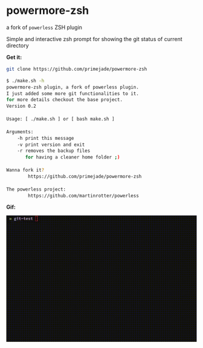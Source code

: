 # powermore-zsh
a fork of `powerless` ZSH plugin

Simple and interactive zsh prompt for showing the git
status of current directory

**Get it:**

```sh
git clone https://github.com/primejade/powermore-zsh
```

```sh
$ ./make.sh -h
powermore-zsh plugin, a fork of powerless plugin.
I just added some more git functionalities to it.
for more details checkout the base project.
Version 0.2

Usage: [ ./make.sh ] or [ bash make.sh ]

Arguments:
	-h print this message
	-v print version and exit
	-r removes the backup files
	   for having a cleaner home folder ;)

Wanna fork it?
		https://github.com/primejade/powermore-zsh

The powerless project:
		https://github.com/martinrotter/powerless
```

**Gif:**

![powermore-gif](shots/powermore-zsh-show.gif)
<!-- show screenshots [version 0.1] -->
<!--
**Screenshots:**

![dirty-and-staged](shots/diry-staged.png)

![dirty-and-staged](shots/diryStaged.png)

![dirty-and-staged](shots/clean-new.png)
-->
